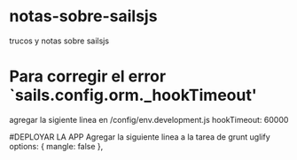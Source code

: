 # notas-sobre-sailsjs
trucos y notas sobre sailsjs

# Para corregir el error `sails.config.orm._hookTimeout'
agregar la sigiente linea en /config/env.development.js
  hookTimeout: 60000

#DEPLOYAR LA APP
Agregar la siguiente linea a la tarea de grunt uglify
  options: {
      mangle: false
  },
